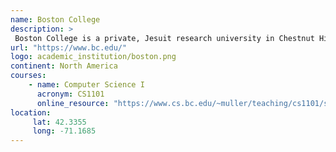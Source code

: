 ```yaml
---
name: Boston College 
description: >
 Boston College is a private, Jesuit research university in Chestnut Hill, Massachusetts. Founded in 1863, the university has more than 9,300 full-time undergraduates and nearly 5,000 graduate students. 
url: "https://www.bc.edu/"
logo: academic_institution/boston.png
continent: North America
courses:
    - name: Computer Science I 
      acronym: CS1101
      online_resource: "https://www.cs.bc.edu/~muller/teaching/cs1101/s16/ - [1 Client error: Couldn't connect to server]"
location:
     lat: 42.3355
     long: -71.1685
---
```


